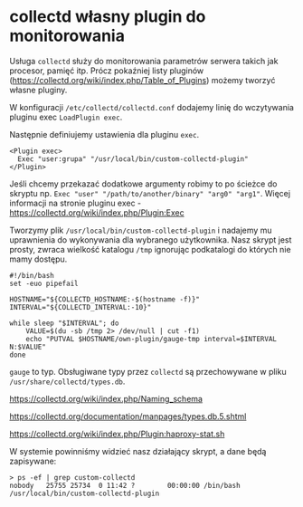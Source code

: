 # collectd własny plugin do monitorowania

Usługa `collectd` służy do monitorowania parametrów serwera takich jak procesor, pamięć itp.
Prócz pokaźniej listy pluginów (https://collectd.org/wiki/index.php/Table_of_Plugins) możemy tworzyć własne pluginy.

W konfiguracji `/etc/collectd/collectd.conf` dodajemy linię do wczytywania pluginu exec `LoadPlugin exec`.

Następnie definiujemy ustawienia dla pluginu `exec`.

```
<Plugin exec>
  Exec "user:grupa" "/usr/local/bin/custom-collectd-plugin"
</Plugin>
```

Jeśli chcemy przekazać dodatkowe argumenty robimy to po ścieżce do skryptu np. `Exec "user" "/path/to/another/binary" "arg0" "arg1"`.
Więcej informacji na stronie pluginu exec - https://collectd.org/wiki/index.php/Plugin:Exec

Tworzymy plik `/usr/local/bin/custom-collectd-plugin` i nadajemy mu uprawnienia do wykonywania dla wybranego użytkownika.
Nasz skrypt jest prosty, zwraca wielkość katalogu `/tmp` ignorując podkatalogi do których nie mamy dostępu.

```
#!/bin/bash
set -euo pipefail

HOSTNAME="${COLLECTD_HOSTNAME:-$(hostname -f)}"
INTERVAL="${COLLECTD_INTERVAL:-10}"

while sleep "$INTERVAL"; do
    VALUE=$(du -sb /tmp 2> /dev/null | cut -f1)
    echo "PUTVAL $HOSTNAME/own-plugin/gauge-tmp interval=$INTERVAL N:$VALUE"
done
```

`gauge` to typ. Obsługiwane typy przez `collectd` są przechowywane w pliku `/usr/share/collectd/types.db`.

https://collectd.org/wiki/index.php/Naming_schema

https://collectd.org/documentation/manpages/types.db.5.shtml

https://collectd.org/wiki/index.php/Plugin:haproxy-stat.sh


W systemie powinniśmy widzieć nasz działający skrypt, a dane będą zapisywane:
```
> ps -ef | grep custom-collectd
nobody   25755 25734  0 11:42 ?        00:00:00 /bin/bash /usr/local/bin/custom-collectd-plugin
```
